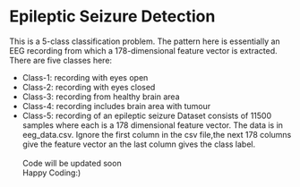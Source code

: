 # Epileptic Seizure Detection
This is a 5-class classification problem. The pattern here is essentially an EEG recording from which a 178-dimensional feature vector is extracted. There are five classes here:
* Class-1: recording with eyes open
* Class-2: recording with eyes closed
* Class-3: recording from healthy brain area
* Class-4: recording includes brain area with tumour
* Class-5: recording of an epileptic seizure
Dataset consists of 11500 samples where each is a 178 dimensional feature vector. The data is in eeg_data.csv. Ignore the first column in the csv file,the next 178 columns give the feature vector an the last column gives the class label.\
\
Code will be updated soon\
Happy Coding:)
